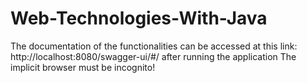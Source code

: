 # Web-Technologies-With-Java

The documentation of the functionalities can be accessed at this link: http://localhost:8080/swagger-ui/#/ after running the application
The implicit browser must be incognito!
